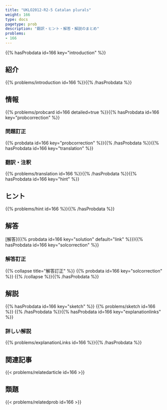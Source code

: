 ```yaml
---
title: "UKLO2012-R2-5 Catalan plurals"
weight: 166
type: docs
pagetype: prob
description: "翻訳・ヒント・解答・解説のまとめ"
problems: 
- 166
---
```


{{% hasProbdata id=166 key="introduction" %}}

## 紹介

{{% problems/introduction id=166 %}}{{% /hasProbdata %}}

## 情報

{{% problems/probcard id=166 detailed=true %}}{{% hasProbdata id=166 key="probcorrection" %}}

### 問題訂正

{{% probdata id=166 key="probcorrection" %}}{{% /hasProbdata %}}{{% hasProbdata id=166 key="translation" %}}

### 翻訳・注釈

{{% problems/translation id=166 %}}{{% /hasProbdata %}}{{% hasProbdata id=166 key="hint" %}}

## ヒント

{{% problems/hint id=166 %}}{{% /hasProbdata %}}

## 解答

[解答]({{% probdata id=166 key="solution" default="link" %}}){{% hasProbdata id=166 key="solcorrection" %}}

### 解答訂正

{{% collapse title="解答訂正" %}}
{{% probdata id=166 key="solcorrection" %}}
{{% /collapse %}}{{% /hasProbdata %}}

## 解説

{{% hasProbdata id=166 key="sketch" %}}
{{% problems/sketch id=166 %}}
{{% /hasProbdata %}}{{% hasProbdata id=166 key="explanationlinks" %}}

### 詳しい解説

{{% problems/explanationLinks id=166 %}}{{% /hasProbdata %}}

## 関連記事

{{< problems/relatedarticle id=166 >}}

## 類題

{{< problems/relatedprob id=166 >}}
